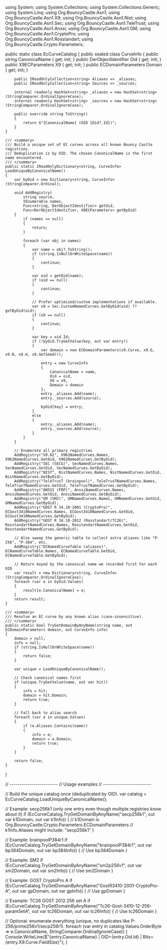 using System;
using System.Collections;
using System.Collections.Generic;
using System.Linq;
using Org.BouncyCastle.Asn1;
using Org.BouncyCastle.Asn1.X9;
using Org.BouncyCastle.Asn1.Nist;
using Org.BouncyCastle.Asn1.Sec;
using Org.BouncyCastle.Asn1.TeleTrust;
using Org.BouncyCastle.Asn1.Anssi;
using Org.BouncyCastle.Asn1.GM;
using Org.BouncyCastle.Asn1.CryptoPro;
using Org.BouncyCastle.Asn1.Rosstandart;
using Org.BouncyCastle.Crypto.Parameters;

public static class EcCurveCatalog
{
    public sealed class CurveInfo
    {
        public string CanonicalName { get; init; }
        public DerObjectIdentifier Oid { get; init; }
        public X9ECParameters X9 { get; init; }
        public ECDomainParameters Domain { get; init; }

        public IReadOnlyCollection<string> Aliases => _aliases;
        public IReadOnlyCollection<string> Sources => _sources;

        internal readonly HashSet<string> _aliases = new HashSet<string>(StringComparer.OrdinalIgnoreCase);
        internal readonly HashSet<string> _sources = new HashSet<string>(StringComparer.OrdinalIgnoreCase);

        public override string ToString()
        {
            return $"{CanonicalName} (OID {Oid?.Id})";
        }
    }

    /// <summary>
    /// Build a unique set of EC curves across all known Bouncy Castle registries.
    /// Deduplication is by OID. The chosen CanonicalName is the first name encountered.
    /// </summary>
    public static IReadOnlyDictionary<string, CurveInfo> LoadUniqueByCanonicalName()
    {
        var byOid = new Dictionary<string, CurveInfo>(StringComparer.Ordinal);

        void AddRegistry(
            string source,
            IEnumerable names,
            Func<string, DerObjectIdentifier> getOid,
            Func<DerObjectIdentifier, X9ECParameters> getByOid)
        {
            if (names == null)
            {
                return;
            }

            foreach (var obj in names)
            {
                var name = obj?.ToString();
                if (string.IsNullOrWhiteSpace(name))
                {
                    continue;
                }

                var oid = getOid(name);
                if (oid == null)
                {
                    continue;
                }

                // Prefer optimized/custom implementations if available.
                var x9 = Sec.CustomNamedCurves.GetByOid(oid) ?? getByOid(oid);
                if (x9 == null)
                {
                    continue;
                }

                var key = oid.Id;
                if (!byOid.TryGetValue(key, out var entry))
                {
                    var domain = new ECDomainParameters(x9.Curve, x9.G, x9.N, x9.H, x9.GetSeed());

                    entry = new CurveInfo
                    {
                        CanonicalName = name,
                        Oid = oid,
                        X9 = x9,
                        Domain = domain
                    };
                    entry._aliases.Add(name);
                    entry._sources.Add(source);

                    byOid[key] = entry;
                }
                else
                {
                    entry._aliases.Add(name);
                    entry._sources.Add(source);
                }
            }
        }

        // Enumerate all primary registries
        AddRegistry("X9.62", X962NamedCurves.Names, X962NamedCurves.GetOid, X962NamedCurves.GetByOid);
        AddRegistry("SEC (SECG)", SecNamedCurves.Names, SecNamedCurves.GetOid, SecNamedCurves.GetByOid);
        AddRegistry("NIST", NistNamedCurves.Names, NistNamedCurves.GetOid, NistNamedCurves.GetByOid);
        AddRegistry("TeleTrusT (brainpool)", TeleTrusTNamedCurves.Names, TeleTrusTNamedCurves.GetOid, TeleTrusTNamedCurves.GetByOid);
        AddRegistry("ANSSI (FRP)", AnssiNamedCurves.Names, AnssiNamedCurves.GetOid, AnssiNamedCurves.GetByOid);
        AddRegistry("GM (SM2)", GMNamedCurves.Names, GMNamedCurves.GetOid, GMNamedCurves.GetByOid);
        AddRegistry("GOST R 34.10-2001 (CryptoPro)", ECGost3410NamedCurves.Names, ECGost3410NamedCurves.GetOid, ECGost3410NamedCurves.GetByOid);
        AddRegistry("GOST R 34.10-2012 (Rosstandart/TC26)", RosstandartNamedCurves.Names, RosstandartNamedCurves.GetOid, RosstandartNamedCurves.GetByOid);

        // Also sweep the generic table to collect extra aliases like "P-256", "P-384", etc.
        AddRegistry("ECNamedCurveTable (aliases)", ECNamedCurveTable.Names, ECNamedCurveTable.GetOid, ECNamedCurveTable.GetByOid);

        // Return keyed by the canonical name we recorded first for each OID
        var result = new Dictionary<string, CurveInfo>(StringComparer.OrdinalIgnoreCase);
        foreach (var e in byOid.Values)
        {
            result[e.CanonicalName] = e;
        }
        return result;
    }

    /// <summary>
    /// Resolve an EC curve by any known alias (case-insensitive).
    /// </summary>
    public static bool TryGetDomainByAnyName(string name, out ECDomainParameters domain, out CurveInfo info)
    {
        domain = null;
        info = null;
        if (string.IsNullOrWhiteSpace(name))
        {
            return false;
        }

        var unique = LoadUniqueByCanonicalName();

        // Check canonical names first
        if (unique.TryGetValue(name, out var hit))
        {
            info = hit;
            domain = hit.Domain;
            return true;
        }

        // Fall back to alias search
        foreach (var e in unique.Values)
        {
            if (e.Aliases.Contains(name))
            {
                info = e;
                domain = e.Domain;
                return true;
            }
        }

        return false;
    }
}

// ------------------------
// Usage examples
// ------------------------

// Build the unique catalog once (deduplicated by OID).
var catalog = EcCurveCatalog.LoadUniqueByCanonicalName();

// Example: secp256k1 (only one entry even though multiple registries know about it)
if (EcCurveCatalog.TryGetDomainByAnyName("secp256k1", out var k1Domain, out var k1Info))
{
    // k1Domain is Org.BouncyCastle.Crypto.Parameters.ECDomainParameters
    // k1Info.Aliases might include: "secp256k1"
}

// Example: brainpoolP384r1
if (EcCurveCatalog.TryGetDomainByAnyName("brainpoolP384r1", out var bp384Domain, out var bp384Info))
{
    // Use bp384Domain
}

// Example: SM2
if (EcCurveCatalog.TryGetDomainByAnyName("sm2p256v1", out var sm2Domain, out var sm2Info))
{
    // Use sm2Domain
}

// Example: GOST CryptoPro A
if (EcCurveCatalog.TryGetDomainByAnyName("GostR3410-2001-CryptoPro-A", out var gpDomain, out var gpInfo))
{
    // Use gpDomain
}

// Example: TC26 GOST 2012 256 set A
if (EcCurveCatalog.TryGetDomainByAnyName("Tc26-Gost-3410-12-256-paramSetA", out var tc26Domain, out var tc26Info))
{
    // Use tc26Domain
}

// Optional: enumerate everything (unique, no duplicates like P-256/prime256v1/secp256r1).
foreach (var entry in catalog.Values.OrderBy(e => e.CanonicalName, StringComparer.OrdinalIgnoreCase))
{
    Console.WriteLine($"{entry.CanonicalName} | OID={entry.Oid.Id} | Bits={entry.X9.Curve.FieldSize}");
}
